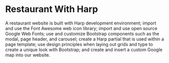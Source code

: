 # Restaurant With Harp 

A restaurant website is built with Harp development environment; import and use the Font Awesome web icon
library; import and use open source Google Web Fonts; use and customize Bootstrap
components such as the modal, page header, and carousel; create a Harp partial that
is used within a page template; use design principles when laying out grids and type
to create a unique look with Bootstrap; and create and insert a custom Google map
into our website.
